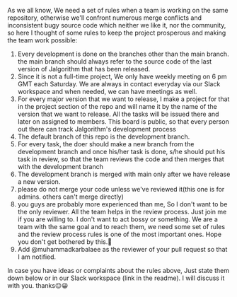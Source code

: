 As we all know, We need a set of rules when a team is working on the same repository, otherwise we'll confront numerous merge conflicts and inconsistent bugy source code which neither we like it, nor the community, so here I thought of some rules to keep the project prosperous and making the team work possible:

1. Every development is done on the branches other than the main branch. the main branch should always refer to the source code of the last version of Jalgorithm that has been released. 
2. Since it is not a full-time project, We only have weekly meeting on 6 pm GMT each Saturday. We are always in contact everyday via our Slack workspace and when needed, we can have meetings as well.
3. For every major version that we want to release, I make a project for that in the project section of the repo and will name it by the name of the version that we want to release. All the tasks will be issued there and later on assigned to members. This board is public, so that every person out there can track Jalgorithm's development process
4. The default branch of this repo is the development branch.
5. For every task, the doer should make a new branch from the development branch and once his/her task is done, s/he should put his task in review, so that the team reviews the code and then merges that with the development branch
6. The development branch is merged with main only after we have release a new version.
7. please do not merge your code unless we've reviewed it(this one is for admins. others can't merge directly)
8. you guys are probably more experienced than me, So I don't want to be the only reviewer. All the team helps in the review process. Just join me if you are willing to. I don't want to act bossy or something. We are a team with the same goal and to reach them, we need some set of rules and the review process rules is one of the most important ones. Hope you don't get bothered by this.🙏
9. Add @muhammadkarbalaee as the reviewer of your pull request so that I am notified.

In case you have ideas or complaints about the rules above, Just state them down below or in our Slack workspace (link in the readme). I will discuss it with you. thanks😉😀
